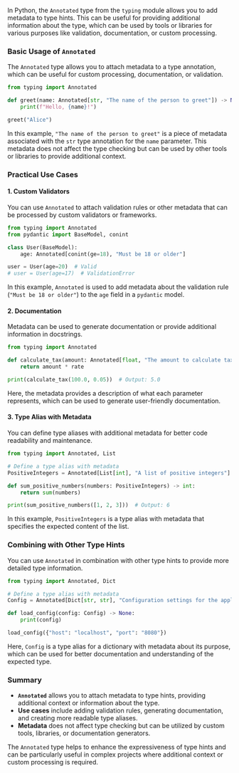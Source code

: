 In Python, the `Annotated` type from the `typing` module allows you to add metadata to type hints. This can be useful for providing additional information about the type, which can be used by tools or libraries for various purposes like validation, documentation, or custom processing.

### Basic Usage of `Annotated`

The `Annotated` type allows you to attach metadata to a type annotation, which can be useful for custom processing, documentation, or validation.

```python
from typing import Annotated

def greet(name: Annotated[str, "The name of the person to greet"]) -> None:
    print(f"Hello, {name}!")

greet("Alice")
```

In this example, `"The name of the person to greet"` is a piece of metadata associated with the `str` type annotation for the `name` parameter. This metadata does not affect the type checking but can be used by other tools or libraries to provide additional context.

### Practical Use Cases

#### 1. **Custom Validators**

You can use `Annotated` to attach validation rules or other metadata that can be processed by custom validators or frameworks.

```python
from typing import Annotated
from pydantic import BaseModel, conint

class User(BaseModel):
    age: Annotated[conint(ge=18), "Must be 18 or older"]

user = User(age=20)  # Valid
# user = User(age=17)  # ValidationError
```

In this example, `Annotated` is used to add metadata about the validation rule (`"Must be 18 or older"`) to the `age` field in a `pydantic` model.

#### 2. **Documentation**

Metadata can be used to generate documentation or provide additional information in docstrings.

```python
from typing import Annotated

def calculate_tax(amount: Annotated[float, "The amount to calculate tax on"], rate: Annotated[float, "The tax rate"]) -> float:
    return amount * rate

print(calculate_tax(100.0, 0.05))  # Output: 5.0
```

Here, the metadata provides a description of what each parameter represents, which can be used to generate user-friendly documentation.

#### 3. **Type Alias with Metadata**

You can define type aliases with additional metadata for better code readability and maintenance.

```python
from typing import Annotated, List

# Define a type alias with metadata
PositiveIntegers = Annotated[List[int], "A list of positive integers"]

def sum_positive_numbers(numbers: PositiveIntegers) -> int:
    return sum(numbers)

print(sum_positive_numbers([1, 2, 3]))  # Output: 6
```

In this example, `PositiveIntegers` is a type alias with metadata that specifies the expected content of the list.

### Combining with Other Type Hints

You can use `Annotated` in combination with other type hints to provide more detailed type information.

```python
from typing import Annotated, Dict

# Define a type alias with metadata
Config = Annotated[Dict[str, str], "Configuration settings for the application"]

def load_config(config: Config) -> None:
    print(config)

load_config({"host": "localhost", "port": "8080"})
```

Here, `Config` is a type alias for a dictionary with metadata about its purpose, which can be used for better documentation and understanding of the expected type.

### Summary

- **`Annotated`** allows you to attach metadata to type hints, providing additional context or information about the type.
- **Use cases** include adding validation rules, generating documentation, and creating more readable type aliases.
- **Metadata** does not affect type checking but can be utilized by custom tools, libraries, or documentation generators.

The `Annotated` type helps to enhance the expressiveness of type hints and can be particularly useful in complex projects where additional context or custom processing is required.